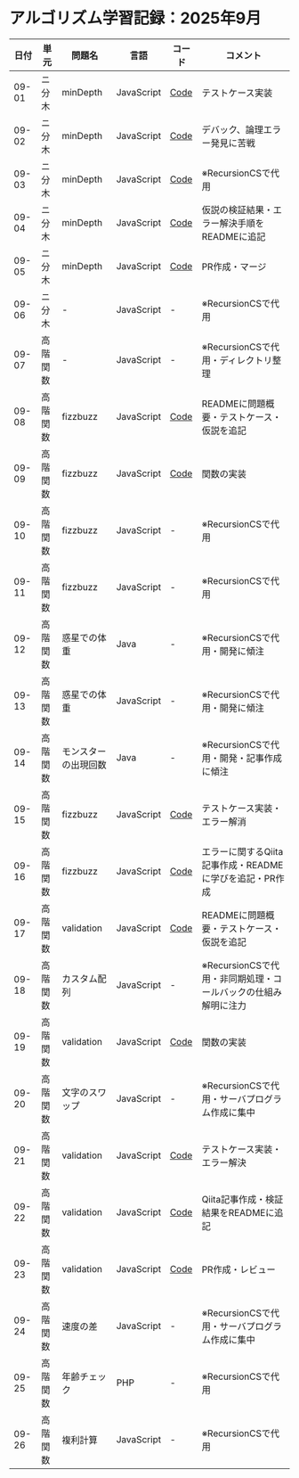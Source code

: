 # アルゴリズム学習記録：2025年9月

| 日付 | 単元 | 問題名 | 言語 | コード | コメント |
| - | - | - | - | - | - |
| 09-01 | ニ分木 | minDepth | JavaScript | [Code](../binary-tree/problems/16_minDepth/js/src/minDepthTest.js)| テストケース実装 |
| 09-02 | ニ分木 | minDepth | JavaScript | [Code](../binary-tree/problems/16_minDepth/js/src/minDepthTest.js)| デバック、論理エラー発見に苦戦 |
| 09-03 | ニ分木 | minDepth | JavaScript | [Code](../binary-tree/problems/16_minDepth/js/src/minDepthTest.js)| ※RecursionCSで代用 |
| 09-04 | ニ分木 | minDepth | JavaScript | [Code](../binary-tree/problems/16_minDepth/README.md)| 仮説の検証結果・エラー解決手順をREADMEに追記 |
| 09-05 | ニ分木 | minDepth | JavaScript | [Code](../binary-tree/problems/16_minDepth/README.md)| PR作成・マージ |
| 09-06 | ニ分木 | - | JavaScript | - | ※RecursionCSで代用 |
| 09-07 | 高階関数 | - | JavaScript | - | ※RecursionCSで代用・ディレクトリ整理 |
| 09-08 | 高階関数 | fizzbuzz | JavaScript | [Code](../HigherOrderFunc/problems/01_fizzbuzz/README.md)| READMEに問題概要・テストケース・仮説を追記 |
| 09-09 | 高階関数 | fizzbuzz | JavaScript | [Code](../HigherOrderFunc/problems/01_fizzbuzz/src/fizzbuzz.js)| 関数の実装 |
| 09-10 | 高階関数 | fizzbuzz | JavaScript | - | ※RecursionCSで代用 |
| 09-11 | 高階関数 | fizzbuzz | JavaScript | - | ※RecursionCSで代用 |
| 09-12 | 高階関数 | 惑星での体重 | Java | - | ※RecursionCSで代用・開発に傾注 |
| 09-13 | 高階関数 | 惑星での体重 | JavaScript | - | ※RecursionCSで代用・開発に傾注 |
| 09-14 | 高階関数 | モンスターの出現回数 | Java | - | ※RecursionCSで代用・開発・記事作成に傾注 |
| 09-15 | 高階関数 | fizzbuzz | JavaScript | [Code](../HigherOrderFunc/problems/01_fizzbuzz/tests/fizzbuzzTest.js)| テストケース実装・エラー解消 |
| 09-16 | 高階関数 | fizzbuzz | JavaScript | [Code](../HigherOrderFunc/problems/01_fizzbuzz/README.md)| エラーに関するQiita記事作成・READMEに学びを追記・PR作成 |
| 09-17 | 高階関数 | validation | JavaScript | [Code](../HigherOrderFunc/problems/02_validation/README.md)| READMEに問題概要・テストケース・仮説を追記 |
| 09-18 | 高階関数 | カスタム配列 | JavaScript | - | ※RecursionCSで代用・非同期処理・コールバックの仕組み解明に注力 |
| 09-19 | 高階関数 | validation | JavaScript | [Code](../HigherOrderFunc/problems/02_validation/js/src/validation.js)| 関数の実装 |
| 09-20 | 高階関数 | 文字のスワップ | JavaScript | - | ※RecursionCSで代用・サーバプログラム作成に集中 |
| 09-21 | 高階関数 | validation | JavaScript | [Code](../HigherOrderFunc/problems/02_validation/js/tests/validationTest.js)| テストケース実装・エラー解決 |
| 09-22 | 高階関数 | validation | JavaScript | [Code](../HigherOrderFunc/problems/02_validation/README.md)| Qiita記事作成・検証結果をREADMEに追記 |
| 09-23 | 高階関数 | validation | JavaScript | [Code](../HigherOrderFunc/problems/02_validation/README.md)| PR作成・レビュー |
| 09-24 | 高階関数 | 速度の差 | JavaScript | - | ※RecursionCSで代用・サーバプログラム作成に集中 |
| 09-25 | 高階関数 | 年齢チェック | PHP | - | ※RecursionCSで代用 |
| 09-26 | 高階関数 | 複利計算 | JavaScript | - | ※RecursionCSで代用 |